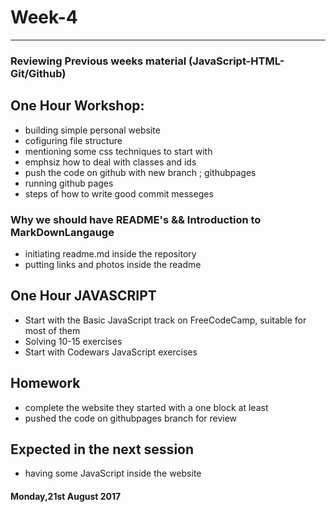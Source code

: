 # Week-4
***********************************************

### Reviewing Previous weeks material (JavaScript-HTML-Git/Github)


## One Hour Workshop:
- building simple personal website
- cofiguring file structure 
- mentioning some css techniques to start with 
- emphsiz how to deal with classes and ids
- push the code on github with new branch ; githubpages
- running github pages 
- steps of how to write good commit messeges


### Why we should have README's && Introduction to MarkDownLangauge 
- initiating readme.md inside the repository 
- putting links and photos inside the readme

## One Hour JAVASCRIPT
- Start with the Basic JavaScript track on FreeCodeCamp, suitable for most of them
- Solving 10-15 exercises
- Start with Codewars JavaScript exercises 



## Homework
- complete the website they started with a one block at least
- pushed the code on githubpages branch for review

## Expected in the next session 
- having some JavaScript inside the website 

#### Monday,21st August 2017

